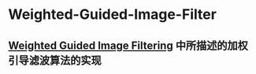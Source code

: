 # Weighted-Guided-Image-Filter

## [Weighted Guided Image Filtering](http://ieeexplore.ieee.org/document/6957555/?reload=true) 中所描述的加权引导滤波算法的实现

